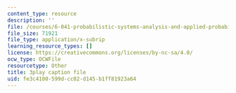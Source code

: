 ```yaml
---
content_type: resource
description: ''
file: /courses/6-041-probabilistic-systems-analysis-and-applied-probability-fall-2010/fe3c4100599dcc02d145b1ff81923a64_CadZXGNauY0.srt
file_size: 71921
file_type: application/x-subrip
learning_resource_types: []
license: https://creativecommons.org/licenses/by-nc-sa/4.0/
ocw_type: OCWFile
resourcetype: Other
title: 3play caption file
uid: fe3c4100-599d-cc02-d145-b1ff81923a64
---
```

